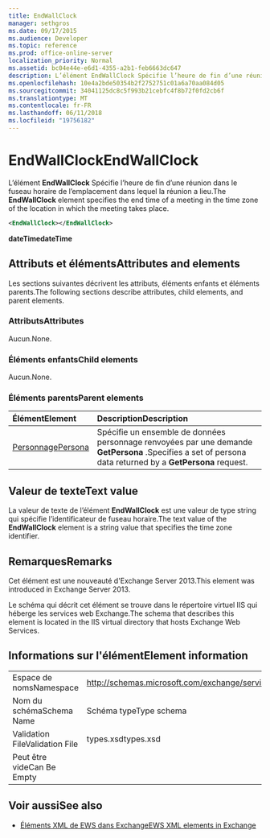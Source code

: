 ```yaml
---
title: EndWallClock
manager: sethgros
ms.date: 09/17/2015
ms.audience: Developer
ms.topic: reference
ms.prod: office-online-server
localization_priority: Normal
ms.assetid: bc04e44e-e6d1-4355-a2b1-feb6663dc647
description: L’élément EndWallClock Spécifie l’heure de fin d’une réunion dans le fuseau horaire de l’emplacement dans lequel la réunion a lieu.
ms.openlocfilehash: 10e4a2bde50354b2f2752751c01a6a70aa084d05
ms.sourcegitcommit: 34041125dc8c5f993b21cebfc4f8b72f0fd2cb6f
ms.translationtype: MT
ms.contentlocale: fr-FR
ms.lasthandoff: 06/11/2018
ms.locfileid: "19756182"
---
```

# <a name="endwallclock"></a><span data-ttu-id="e610c-103">EndWallClock</span><span class="sxs-lookup"><span data-stu-id="e610c-103">EndWallClock</span></span>

<span data-ttu-id="e610c-104">L’élément **EndWallClock** Spécifie l’heure de fin d’une réunion dans le fuseau horaire de l’emplacement dans lequel la réunion a lieu.</span><span class="sxs-lookup"><span data-stu-id="e610c-104">The **EndWallClock** element specifies the end time of a meeting in the time zone of the location in which the meeting takes place.</span></span> 
  
```XML
<EndWallClock></EndWallClock>
```

 <span data-ttu-id="e610c-105">**dateTime**</span><span class="sxs-lookup"><span data-stu-id="e610c-105">**dateTime**</span></span>
## <a name="attributes-and-elements"></a><span data-ttu-id="e610c-106">Attributs et éléments</span><span class="sxs-lookup"><span data-stu-id="e610c-106">Attributes and elements</span></span>

<span data-ttu-id="e610c-107">Les sections suivantes décrivent les attributs, éléments enfants et éléments parents.</span><span class="sxs-lookup"><span data-stu-id="e610c-107">The following sections describe attributes, child elements, and parent elements.</span></span>
  
### <a name="attributes"></a><span data-ttu-id="e610c-108">Attributs</span><span class="sxs-lookup"><span data-stu-id="e610c-108">Attributes</span></span>

<span data-ttu-id="e610c-109">Aucun.</span><span class="sxs-lookup"><span data-stu-id="e610c-109">None.</span></span>
  
### <a name="child-elements"></a><span data-ttu-id="e610c-110">Éléments enfants</span><span class="sxs-lookup"><span data-stu-id="e610c-110">Child elements</span></span>

<span data-ttu-id="e610c-111">Aucun.</span><span class="sxs-lookup"><span data-stu-id="e610c-111">None.</span></span>
  
### <a name="parent-elements"></a><span data-ttu-id="e610c-112">Éléments parents</span><span class="sxs-lookup"><span data-stu-id="e610c-112">Parent elements</span></span>

|<span data-ttu-id="e610c-113">**Élément**</span><span class="sxs-lookup"><span data-stu-id="e610c-113">**Element**</span></span>|<span data-ttu-id="e610c-114">**Description**</span><span class="sxs-lookup"><span data-stu-id="e610c-114">**Description**</span></span>|
|:-----|:-----|
|[<span data-ttu-id="e610c-115">Personnage</span><span class="sxs-lookup"><span data-stu-id="e610c-115">Persona</span></span>](persona.md) <br/> |<span data-ttu-id="e610c-116">Spécifie un ensemble de données personnage renvoyées par une demande **GetPersona** .</span><span class="sxs-lookup"><span data-stu-id="e610c-116">Specifies a set of persona data returned by a **GetPersona** request.</span></span>  <br/> |
   
## <a name="text-value"></a><span data-ttu-id="e610c-117">Valeur de texte</span><span class="sxs-lookup"><span data-stu-id="e610c-117">Text value</span></span>

<span data-ttu-id="e610c-118">La valeur de texte de l’élément **EndWallClock** est une valeur de type string qui spécifie l’identificateur de fuseau horaire.</span><span class="sxs-lookup"><span data-stu-id="e610c-118">The text value of the **EndWallClock** element is a string value that specifies the time zone identifier.</span></span> 
  
## <a name="remarks"></a><span data-ttu-id="e610c-119">Remarques</span><span class="sxs-lookup"><span data-stu-id="e610c-119">Remarks</span></span>

<span data-ttu-id="e610c-120">Cet élément est une nouveauté d'Exchange Server 2013.</span><span class="sxs-lookup"><span data-stu-id="e610c-120">This element was introduced in Exchange Server 2013.</span></span>
  
<span data-ttu-id="e610c-121">Le schéma qui décrit cet élément se trouve dans le répertoire virtuel IIS qui héberge les services web Exchange.</span><span class="sxs-lookup"><span data-stu-id="e610c-121">The schema that describes this element is located in the IIS virtual directory that hosts Exchange Web Services.</span></span>
  
## <a name="element-information"></a><span data-ttu-id="e610c-122">Informations sur l'élément</span><span class="sxs-lookup"><span data-stu-id="e610c-122">Element information</span></span>

|||
|:-----|:-----|
|<span data-ttu-id="e610c-123">Espace de noms</span><span class="sxs-lookup"><span data-stu-id="e610c-123">Namespace</span></span>  <br/> |http://schemas.microsoft.com/exchange/services/2006/types  <br/> |
|<span data-ttu-id="e610c-124">Nom du schéma</span><span class="sxs-lookup"><span data-stu-id="e610c-124">Schema Name</span></span>  <br/> |<span data-ttu-id="e610c-125">Schéma type</span><span class="sxs-lookup"><span data-stu-id="e610c-125">Type schema</span></span>  <br/> |
|<span data-ttu-id="e610c-126">Validation File</span><span class="sxs-lookup"><span data-stu-id="e610c-126">Validation File</span></span>  <br/> |<span data-ttu-id="e610c-127">types.xsd</span><span class="sxs-lookup"><span data-stu-id="e610c-127">types.xsd</span></span>  <br/> |
|<span data-ttu-id="e610c-128">Peut être vide</span><span class="sxs-lookup"><span data-stu-id="e610c-128">Can Be Empty</span></span>  <br/> ||
   
## <a name="see-also"></a><span data-ttu-id="e610c-129">Voir aussi</span><span class="sxs-lookup"><span data-stu-id="e610c-129">See also</span></span>



- [<span data-ttu-id="e610c-130">Éléments XML de EWS dans Exchange</span><span class="sxs-lookup"><span data-stu-id="e610c-130">EWS XML elements in Exchange</span></span>](ews-xml-elements-in-exchange.md)

